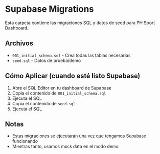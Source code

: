 # Supabase Migrations

Esta carpeta contiene las migraciones SQL y datos de seed para PH Sport Dashboard.

## Archivos

- `001_initial_schema.sql` - Crea todas las tablas necesarias
- `seed.sql` - Datos de prueba/demo

## Cómo Aplicar (cuando esté listo Supabase)

1. Abre el SQL Editor en tu dashboard de Supabase
2. Copia el contenido de `001_initial_schema.sql`
3. Ejecuta el SQL
4. Copia el contenido de `seed.sql`
5. Ejecuta el SQL

## Notas

- Estas migraciones se ejecutarán una vez que tengamos Supabase funcionando
- Mientras tanto, usamos mock data en el modo demo


